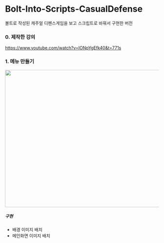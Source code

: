 # Bolt-Into-Scripts-CasualDefense
볼트로 작성된 캐주얼 디펜스게임을 보고 스크립트로 바꿔서 구현한 버전

### 0. 제작한 강의
https://www.youtube.com/watch?v=IONpYgEfk40&t=771s

### 1. 메뉴 만들기
<img src="https://user-images.githubusercontent.com/50513500/162795622-7b348f99-d12b-4cc6-9d0f-87da95990fb8.PNG"  width="950" height="450"/>

##### 구현
* 배경 이미지 배치
* 메인화면 이미지 배치
